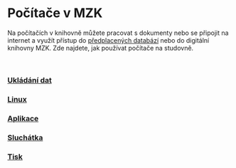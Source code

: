 # Počítače v MZK

Na počítačích v knihovně můžete pracovat s dokumenty nebo se připojit na internet a využít přístup do 
<a href="https://www.mzk.cz/katalogy-databaze/databaze" target="_blank">předplacených databází</a>
nebo do digitální knihovny MZK.
Zde najdete, jak používat počítače na studovně. 

<br>

### [Ukládání dat](/cs/ukladani-dat)
### [Linux](/cs/linux)
### [Aplikace](/cs/aplikace)
### [Sluchátka](/cs/sluchatka)
### [Tisk](/cs/tisk)
